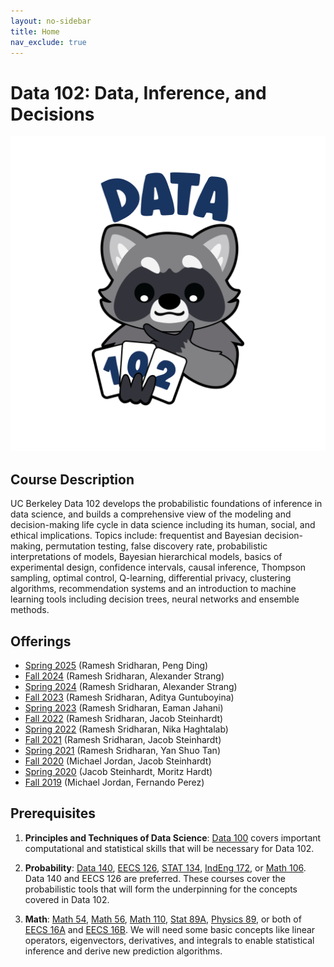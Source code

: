 ```yaml
---
layout: no-sidebar
title: Home
nav_exclude: true
---
```

# Data 102: Data, Inference, and Decisions

<img src="logo.png" alt="Data 102 Logo" class="centered-icon" />

## Course Description

UC Berkeley Data 102 develops the probabilistic foundations of inference in data science, and builds a comprehensive view of the modeling and decision-making life cycle in data science including its human, social, and ethical implications. Topics include: frequentist and Bayesian decision-making, permutation testing, false discovery rate, probabilistic interpretations of models, Bayesian hierarchical models, basics of experimental design, confidence intervals, causal inference, Thompson sampling, optimal control, Q-learning, differential privacy, clustering algorithms, recommendation systems and an introduction to machine learning tools including decision trees, neural networks and ensemble methods.

## Offerings
- [Spring 2025](sp25) (Ramesh Sridharan, Peng Ding)
- [Fall 2024](fa24) (Ramesh Sridharan, Alexander Strang)
- [Spring 2024](sp24) (Ramesh Sridharan, Alexander Strang)
- [Fall 2023](a23) (Ramesh Sridharan, Aditya Guntuboyina)
- [Spring 2023](sp23) (Ramesh Sridharan, Eaman Jahani)
- [Fall 2022](fa22) (Ramesh Sridharan, Jacob Steinhardt)
- [Spring 2022](sp22) (Ramesh Sridharan, Nika Haghtalab)
- [Fall 2021](fa21) (Ramesh Sridharan, Jacob Steinhardt)
- [Spring 2021](sp21) (Ramesh Sridharan, Yan Shuo Tan)
- [Fall 2020](fa20) (Michael Jordan, Jacob Steinhardt)
- [Spring 2020](sp20) (Jacob Steinhardt, Moritz Hardt)
- [Fall 2019](fa19) (Michael Jordan, Fernando Perez)

## Prerequisites

1. **Principles and Techniques of Data Science**: [Data 100](http://ds100.org/) covers important computational and statistical skills that will be necessary for Data 102.

1. **Probability**: [Data 140](https://data140.org/), [EECS 126](https://undergraduate.catalog.berkeley.edu/courses/1543161), [STAT 134](https://stat134.berkeley.edu/), [IndEng 172](https://undergraduate.catalog.berkeley.edu/courses/1105821), or [Math 106](https://undergraduate.catalog.berkeley.edu/courses/1616381).  Data 140 and EECS 126 are preferred. These courses cover the probabilistic tools that will form the underpinning for the concepts covered in Data 102.

1. **Math**: [Math 54](https://math.berkeley.edu/courses/overview/lowerdivcourses/math54), [Math 56](https://math.berkeley.edu/courses/overview/lower-division-course-outlines/math-56), [Math 110](https://undergraduate.catalog.berkeley.edu/courses/1145111), [Stat 89A](https://undergraduate.catalog.berkeley.edu/courses/1254431), [Physics 89](https://undergraduate.catalog.berkeley.edu/courses/1184991), or both of [EECS 16A](https://eecs16a.org/) and [EECS 16B](https://eecs16b.org/). We will need some basic concepts like linear operators, eigenvectors, derivatives, and integrals to enable statistical inference and derive new prediction algorithms.










